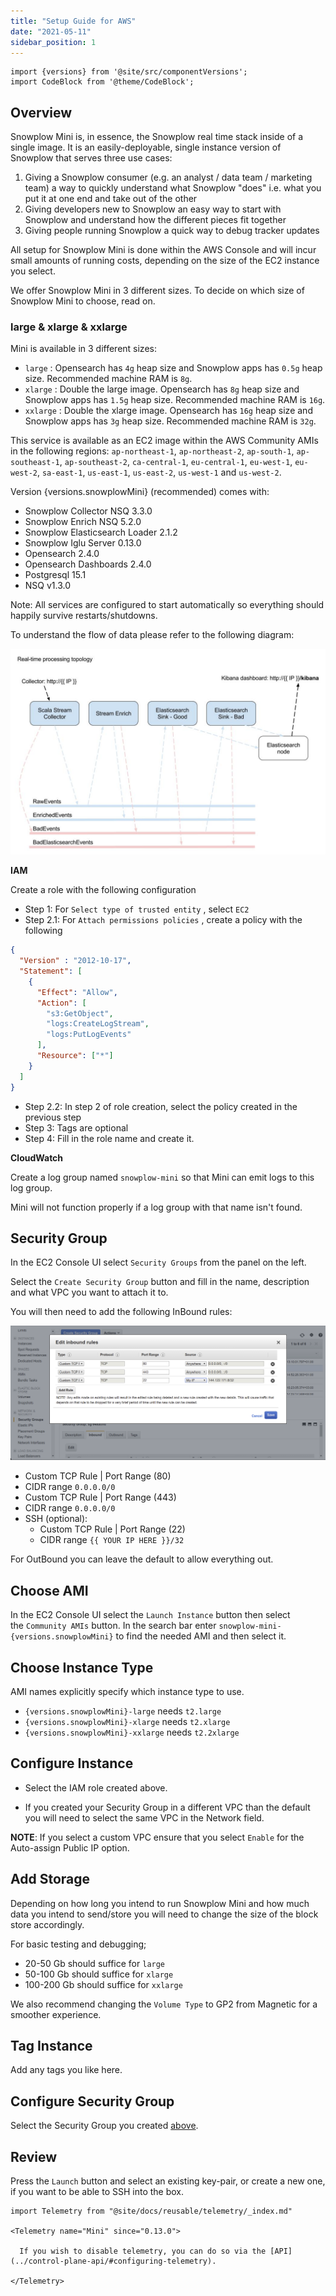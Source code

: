 ```yaml
---
title: "Setup Guide for AWS"
date: "2021-05-11"
sidebar_position: 1
---
```


```mdx-code-block
import {versions} from '@site/src/componentVersions';
import CodeBlock from '@theme/CodeBlock';
```

## Overview

Snowplow Mini is, in essence, the Snowplow real time stack inside of a single image. It is an easily-deployable, single instance version of Snowplow that serves three use cases:

1. Giving a Snowplow consumer (e.g. an analyst / data team / marketing team) a way to quickly understand what Snowplow "does" i.e. what you put it at one end and take out of the other
2. Giving developers new to Snowplow an easy way to start with Snowplow and understand how the different pieces fit together
3. Giving people running Snowplow a quick way to debug tracker updates

All setup for Snowplow Mini is done within the AWS Console and will incur small amounts of running costs, depending on the size of the EC2 instance you select.

We offer Snowplow Mini in 3 different sizes. To decide on which size of Snowplow Mini to choose, read on.

### large & xlarge & xxlarge

Mini is available in 3 different sizes:

- `large` : Opensearch has `4g` heap size and Snowplow apps has `0.5g` heap size. Recommended machine RAM is `8g`.
- `xlarge` : Double the large image. Opensearch has `8g` heap size and Snowplow apps has `1.5g` heap size. Recommended machine RAM is `16g`.
- `xxlarge` : Double the xlarge image. Opensearch has `16g` heap size and Snowplow apps has `3g` heap size. Recommended machine RAM is `32g`.

This service is available as an EC2 image within the AWS Community AMIs in the following regions: `ap-northeast-1`, `ap-northeast-2`, `ap-south-1`, `ap-southeast-1`, `ap-southeast-2`, `ca-central-1`, `eu-central-1`, `eu-west-1`, `eu-west-2`, `sa-east-1`, `us-east-1`, `us-east-2`, `us-west-1` and `us-west-2`.

<p>Version {versions.snowplowMini} (recommended) comes with:</p>

- Snowplow Collector NSQ 3.3.0
- Snowplow Enrich NSQ 5.2.0
- Snowplow Elasticsearch Loader 2.1.2
- Snowplow Iglu Server 0.13.0
- Opensearch 2.4.0
- Opensearch Dashboards 2.4.0
- Postgresql 15.1
- NSQ v1.3.0

Note: All services are configured to start automatically so everything should happily survive restarts/shutdowns.

To understand the flow of data please refer to the following diagram:

![This image has an empty alt attribute; its file name is snowplow-mini-topology.jpg](images/snowplow-mini-topology.jpg)

**IAM**

Create a role with the following configuration

- Step 1: For `Select type of trusted entity` , select `EC2`
- Step 2.1: For `Attach permissions policies` , create a policy with the following

```json
{
  "Version" : "2012-10-17",
  "Statement": [
    {
      "Effect": "Allow",
      "Action": [
        "s3:GetObject",
        "logs:CreateLogStream",
        "logs:PutLogEvents"
      ],
      "Resource": ["*"]
    }
  ]
}
```

- Step 2.2: In step 2 of role creation, select the policy created in the previous step
- Step 3: Tags are optional
- Step 4: Fill in the role name and create it.

**CloudWatch**

Create a log group named `snowplow-mini` so that Mini can emit logs to this log group.

Mini will not function properly if a log group with that name isn't found.

## Security Group

In the EC2 Console UI select `Security Groups` from the panel on the left.

Select the `Create Security Group` button and fill in the name, description and what VPC you want to attach it to.

You will then need to add the following InBound rules:

![snowplow-mini-security-group-setup](images/security-groups-setup.png)

- Custom TCP Rule | Port Range (80)
- CIDR range `0.0.0.0/0`
- Custom TCP Rule | Port Range (443)
- CIDR range `0.0.0.0/0`
- SSH (optional):
    - Custom TCP Rule | Port Range (22)
    - CIDR range `{{ YOUR IP HERE }}/32`

For OutBound you can leave the default to allow everything out.

## Choose AMI

<p>In the EC2 Console UI select the <code>Launch Instance</code> button then select the <code>Community AMIs</code> button. In the search bar enter <code>snowplow-mini-{versions.snowplowMini}</code> to find the needed AMI and then select it.</p>

## Choose Instance Type

AMI names explicitly specify which instance type to use.
<ul>
<li><code>{versions.snowplowMini}-large</code> needs <code>t2.large</code></li>
<li><code>{versions.snowplowMini}-xlarge</code> needs <code>t2.xlarge</code></li>
<li><code>{versions.snowplowMini}-xxlarge</code> needs <code>t2.2xlarge</code></li>
</ul>

## Configure Instance

- Select the IAM role created above.

- If you created your Security Group in a different VPC than the default you will need to select the same VPC in the Network field.

**NOTE**: If you select a custom VPC ensure that you select `Enable` for the Auto-assign Public IP option.

## Add Storage

Depending on how long you intend to run Snowplow Mini and how much data you intend to send/store you will need to change the size of the block store accordingly.

For basic testing and debugging;

- 20-50 Gb should suffice for `large`
- 50-100 Gb should suffice for `xlarge`
- 100-200 Gb should suffice for `xxlarge`

We also recommend changing the `Volume Type` to GP2 from Magnetic for a smoother experience.

## Tag Instance

Add any tags you like here.

## Configure Security Group

Select the Security Group you created [above](#security-group).

## Review

Press the `Launch` button and select an existing key-pair, or create a new one, if you want to be able to SSH into the box.

```mdx-code-block
import Telemetry from "@site/docs/reusable/telemetry/_index.md"

<Telemetry name="Mini" since="0.13.0">

  If you wish to disable telemetry, you can do so via the [API](../control-plane-api/#configuring-telemetry).

</Telemetry>
```
